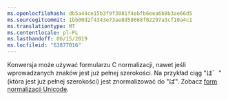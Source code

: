 ```yaml
---
ms.openlocfilehash: db5a44ce15b3f9f3081f4ebfb6eea6b9b3ae66d5
ms.sourcegitcommit: 1bb00d2f4343e73ae8d58668f02297a3cf10a4c1
ms.translationtype: MT
ms.contentlocale: pl-PL
ms.lasthandoff: 06/15/2019
ms.locfileid: "63877016"
---
```

Konwersja może używać formularzu C normalizacji, nawet jeśli wprowadzanych znaków jest już pełnej szerokości. Na przykład ciąg "は゛" (która jest już pełnej szerokości) jest znormalizować do "ば". Zobacz [form normalizacji Unicode](https://unicode.org/reports/tr15).
